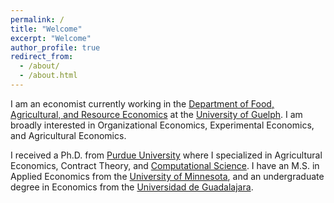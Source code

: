 ```yaml
---
permalink: /
title: "Welcome"
excerpt: "Welcome"
author_profile: true
redirect_from: 
  - /about/
  - /about.html
---
```


I am an economist currently working in the [Department of Food, Agricultural, and Resource Economics](https://www.uoguelph.ca/fare/) at the [University of Guelph](https://www.uoguelph.ca/). I am broadly interested in Organizational Economics, Experimental Economics, and Agricultural Economics. 

I received a Ph.D. from [Purdue University](https://ag.purdue.edu/agecon/Pages/default.aspx) where I specialized in Agricultural Economics, Contract Theory, and [Computational Science](https://www.purdue.edu/gradschool/cigp/). I have an M.S. in Applied Economics from the [University of Minnesota](https://www.apec.umn.edu/), and an undergraduate degree in Economics from the [Universidad de Guadalajara](http://www.cucea.udg.mx/).

